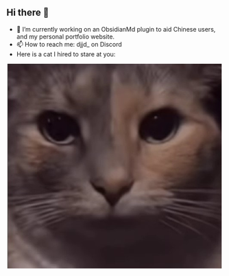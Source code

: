 ## Hi there 👋

- 🔭 I’m currently working on an ObsidianMd plugin to aid Chinese users, and my personal portfolio website.
- 📫 How to reach me: djjd_ on Discord
- Here is a cat I hired to stare at you:

<div align = 'center'>  
  <img src ='imCooked_cat.jpg' alt=''/>
</div>

<!--
**kiwidisco/kiwidisco** is a ✨ _special_ ✨ repository because its `README.md` (this file) appears on your GitHub profile.

Here are some ideas to get you started:

- 🔭 I’m currently working on ...
- 🌱 I’m currently learning ...
- 👯 I’m looking to collaborate on ...
- 🤔 I’m looking for help with ...
- 💬 Ask me about ...
- 📫 How to reach me: ...
- 😄 Pronouns: ...
- ⚡ Fun fact: ...
-->

